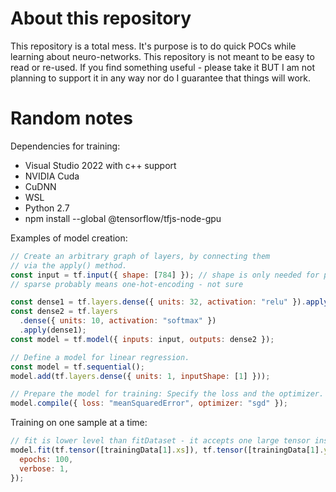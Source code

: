 # About this repository

This repository is a total mess. It's purpose is to do quick POCs while learning about neuro-networks.
This repository is not meant to be easy to read or re-used. If you find something useful - please take it BUT I am not planning to support it in any way nor do I guarantee that things will work.

# Random notes

Dependencies for training:

- Visual Studio 2022 with c++ support
- NVIDIA Cuda
- CuDNN
- WSL
- Python 2.7
- npm install --global @tensorflow/tfjs-node-gpu

Examples of model creation:

```javascript
// Create an arbitrary graph of layers, by connecting them
// via the apply() method.
const input = tf.input({ shape: [784] }); // shape is only needed for printing things out
// sparse probably means one-hot-encoding - not sure

const dense1 = tf.layers.dense({ units: 32, activation: "relu" }).apply(input);
const dense2 = tf.layers
  .dense({ units: 10, activation: "softmax" })
  .apply(dense1);
const model = tf.model({ inputs: input, outputs: dense2 });
```

```javascript
// Define a model for linear regression.
const model = tf.sequential();
model.add(tf.layers.dense({ units: 1, inputShape: [1] }));

// Prepare the model for training: Specify the loss and the optimizer.
model.compile({ loss: "meanSquaredError", optimizer: "sgd" });
```

Training on one sample at a time:

```javascript
// fit is lower level than fitDataset - it accepts one large tensor instead of Dataset object
model.fit(tf.tensor([trainingData[1].xs]), tf.tensor([trainingData[1].ys]), {
  epochs: 100,
  verbose: 1,
});
```
